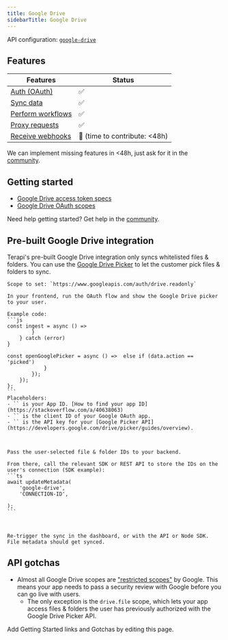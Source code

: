 ```yaml
---
title: Google Drive  
sidebarTitle: Google Drive  
---
```


API configuration: [`google-drive`](https://terapi.dev/providers.yaml)

## Features

| Features | Status |
| - | - |
| [Auth (OAuth)](https://terapi.gitbook.io/terapi-api-explorer/integrate/guides/authorize-an-api) | ✅ |
| [Sync data](https://terapi.gitbook.io/terapi-api-explorer/integrate/guides/sync-data-from-an-api) | ✅ |
| [Perform workflows](https://terapi.gitbook.io/terapi-api-explorer/integrate/guides/perform-workflows-with-an-api) | ✅ |
| [Proxy requests](https://terapi.gitbook.io/terapi-api-explorer/integrate/guides/proxy-requests-to-an-api) | ✅ |
| [Receive webhooks](https://terapi.gitbook.io/terapi-api-explorer/integrate/guides/receive-webhooks-from-an-api) | 🚫 (time to contribute: &lt;48h) |

We can implement missing features in &lt;48h, just ask for it in the [community](https://terapi.dev/slack).

## Getting started

-   [Google Drive access token specs](https://cloud.google.com/iam/docs/reference/sts/rest/v1/TopLevel/token#response-body)
-   [Google Drive OAuth scopes](https://developers.google.com/identity/protocols/oauth2/scopes#drive)

Need help getting started? Get help in the [community](https://terapi.dev/slack).

## Pre-built Google Drive integration

Terapi's pre-built Google Drive integration only syncs whitelisted files & folders. You can use the [Google Drive Picker](https://developers.google.com/drive/picker/guides/overview) to let the customer pick files & folders to sync.


  
    Scope to set: `https://www.googleapis.com/auth/drive.readonly`

    In your frontend, run the OAuth flow and show the Google Drive picker to your user.

    Example code:
    ```js
    const ingest = async () => 
            }
        } catch (error) 
    }

    const openGooglePicker = async () =>  else if (data.action == 'picked') 
                }
            });
        });
    };
    ```
    Placeholders:
    - `` is your App ID. [How to find your app ID](https://stackoverflow.com/a/40638063)
    - `` is the client ID of your Google OAuth app.
    - `` is the API key for your [Google Picker API](https://developers.google.com/drive/picker/guides/overview).
  
  
  
    Pass the user-selected file & folder IDs to your backend.

    From there, call the relevant SDK or REST API to store the IDs on the user's connection (SDK example):
    ```ts
    await updateMetadata(
        'google-drive',
        'CONNECTION-ID',
        
    );
    ```
  
  
  
    Re-trigger the sync in the dashboard, or with the API or Node SDK. File metadata should get synced.
  


## API gotchas

- Almost all Google Drive scopes are ["restricted scopes"](https://developers.google.com/identity/protocols/oauth2/production-readiness/restricted-scope-verification) by Google. This means your app needs to pass a security review with Google before you can go live with users.
    - The only exception is the `drive.file` scope, which lets your app access files & folders the user has previously authorized with the Google Drive Picker API.

Add Getting Started links and Gotchas by editing this page.

